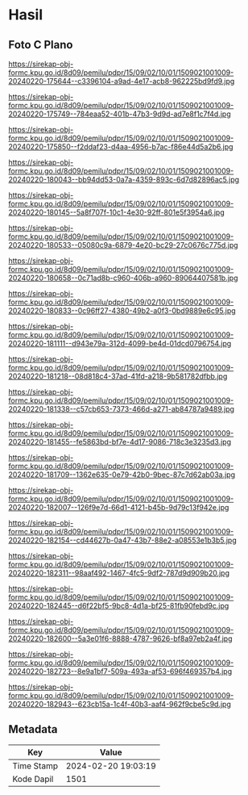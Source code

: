# Hasil

## Foto C Plano

https://sirekap-obj-formc.kpu.go.id/8d09/pemilu/pdpr/15/09/02/10/01/1509021001009-20240220-175644--c3396104-a9ad-4e17-acb8-962225bd9fd9.jpg

https://sirekap-obj-formc.kpu.go.id/8d09/pemilu/pdpr/15/09/02/10/01/1509021001009-20240220-175749--784eaa52-401b-47b3-9d9d-ad7e8f1c7f4d.jpg

https://sirekap-obj-formc.kpu.go.id/8d09/pemilu/pdpr/15/09/02/10/01/1509021001009-20240220-175850--f2ddaf23-d4aa-4956-b7ac-f86e44d5a2b6.jpg

https://sirekap-obj-formc.kpu.go.id/8d09/pemilu/pdpr/15/09/02/10/01/1509021001009-20240220-180043--bb94dd53-0a7a-4359-893c-6d7d82896ac5.jpg

https://sirekap-obj-formc.kpu.go.id/8d09/pemilu/pdpr/15/09/02/10/01/1509021001009-20240220-180145--5a8f707f-10c1-4e30-92ff-801e5f3954a6.jpg

https://sirekap-obj-formc.kpu.go.id/8d09/pemilu/pdpr/15/09/02/10/01/1509021001009-20240220-180533--05080c9a-6879-4e20-bc29-27c0676c775d.jpg

https://sirekap-obj-formc.kpu.go.id/8d09/pemilu/pdpr/15/09/02/10/01/1509021001009-20240220-180658--0c71ad8b-c960-406b-a960-89064407581b.jpg

https://sirekap-obj-formc.kpu.go.id/8d09/pemilu/pdpr/15/09/02/10/01/1509021001009-20240220-180833--0c96ff27-4380-49b2-a0f3-0bd9889e6c95.jpg

https://sirekap-obj-formc.kpu.go.id/8d09/pemilu/pdpr/15/09/02/10/01/1509021001009-20240220-181111--d943e79a-312d-4099-be4d-01dcd0796754.jpg

https://sirekap-obj-formc.kpu.go.id/8d09/pemilu/pdpr/15/09/02/10/01/1509021001009-20240220-181218--08d818c4-37ad-41fd-a218-9b581782dfbb.jpg

https://sirekap-obj-formc.kpu.go.id/8d09/pemilu/pdpr/15/09/02/10/01/1509021001009-20240220-181338--c57cb653-7373-466d-a271-ab84787a9489.jpg

https://sirekap-obj-formc.kpu.go.id/8d09/pemilu/pdpr/15/09/02/10/01/1509021001009-20240220-181455--fe5863bd-bf7e-4d17-9086-718c3e3235d3.jpg

https://sirekap-obj-formc.kpu.go.id/8d09/pemilu/pdpr/15/09/02/10/01/1509021001009-20240220-181709--1362e635-0e79-42b0-9bec-87c7d62ab03a.jpg

https://sirekap-obj-formc.kpu.go.id/8d09/pemilu/pdpr/15/09/02/10/01/1509021001009-20240220-182007--126f9e7d-66d1-4121-b45b-9d79c13f942e.jpg

https://sirekap-obj-formc.kpu.go.id/8d09/pemilu/pdpr/15/09/02/10/01/1509021001009-20240220-182154--cd44627b-0a47-43b7-88e2-a08553e1b3b5.jpg

https://sirekap-obj-formc.kpu.go.id/8d09/pemilu/pdpr/15/09/02/10/01/1509021001009-20240220-182311--98aaf492-1467-4fc5-9df2-787d9d909b20.jpg

https://sirekap-obj-formc.kpu.go.id/8d09/pemilu/pdpr/15/09/02/10/01/1509021001009-20240220-182445--d6f22bf5-9bc8-4d1a-bf25-81fb90febd9c.jpg

https://sirekap-obj-formc.kpu.go.id/8d09/pemilu/pdpr/15/09/02/10/01/1509021001009-20240220-182600--5a3e01f6-8888-4787-9626-bf8a97eb2a4f.jpg

https://sirekap-obj-formc.kpu.go.id/8d09/pemilu/pdpr/15/09/02/10/01/1509021001009-20240220-182723--8e9a1bf7-509a-493a-af53-696f469357b4.jpg

https://sirekap-obj-formc.kpu.go.id/8d09/pemilu/pdpr/15/09/02/10/01/1509021001009-20240220-182943--623cb15a-1c4f-40b3-aaf4-962f9cbe5c9d.jpg


## Metadata

| Key        | Value               |
| ---------- | ------------------- |
| Time Stamp | 2024-02-20 19:03:19 |
| Kode Dapil | 1501                |



